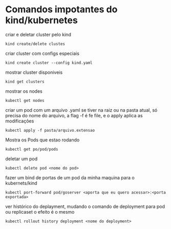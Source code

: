 # Comandos impotantes do kind/kubernetes

criar e deletar cluster pelo kind
```
kind create/delete clustes
```
criar cluster com configs especiais
```
kind create cluster --config kind.yaml
```


mostrar cluster disponiveis
```
kind get clusters
```
mostrar os nodes
```
kubectl get nodes
```

criar um pod com um arquivo .yaml se tiver na raiz ou na pasta atual, só precisa do nome do arquivo, a flag
-f é fe file, e o apply aplica as modificações
```
kubectl apply -f pasta/arquivo.extensao
```
Mostra os Pods que estao rodando
```
kubectl get po/pod/pods
```


deletar um pod
```
kubectl delete pod <nome do pod>
```

fazer um bind de portas de um pod da minha maquina para o kubernets/kind

```
kubectl port-forward pod/goserver <aporta que eu quero acessar>:<porta exportada>
```

ver histórico do deplayment, mudando o comando de deployment para pod ou replicaset
o efeito é o mesmo
```
kubectl rollout history deployment <nome do deployment>
```